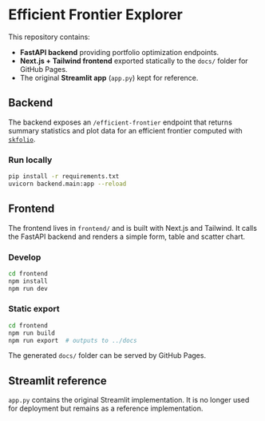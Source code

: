 # Efficient Frontier Explorer

This repository contains:

- **FastAPI backend** providing portfolio optimization endpoints.
- **Next.js + Tailwind frontend** exported statically to the `docs/` folder for GitHub Pages.
- The original **Streamlit app** (`app.py`) kept for reference.

## Backend

The backend exposes an `/efficient-frontier` endpoint that returns summary statistics and
plot data for an efficient frontier computed with [`skfolio`](https://pypi.org/project/skfolio/).

### Run locally

```bash
pip install -r requirements.txt
uvicorn backend.main:app --reload
```

## Frontend

The frontend lives in `frontend/` and is built with Next.js and Tailwind.
It calls the FastAPI backend and renders a simple form, table and scatter chart.

### Develop

```bash
cd frontend
npm install
npm run dev
```

### Static export

```bash
cd frontend
npm run build
npm run export  # outputs to ../docs
```

The generated `docs/` folder can be served by GitHub Pages.

## Streamlit reference

`app.py` contains the original Streamlit implementation. It is no longer used
for deployment but remains as a reference implementation.
